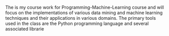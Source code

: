 
The is my course work for Programming-Machine-Learning course and will focus on the implementations of various data mining and machine learning techniques and their applications in various domains. The primary tools used in the class are the Python programming language and several associated librarie
